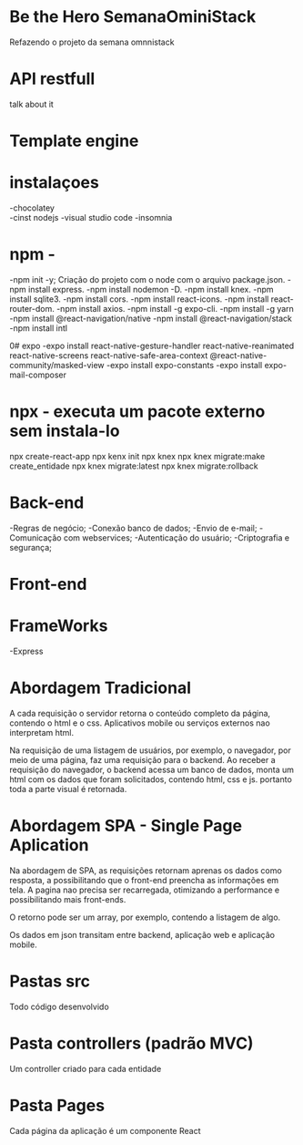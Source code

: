 # Be the Hero SemanaOminiStack
Refazendo o projeto da semana omnnistack

# API restfull
talk about it

# Template engine


# instalaçoes 
-chocolatey     
-cinst nodejs
-visual studio code
-insomnia
# npm - 
-npm init -y; Criação do projeto com o node com o arquivo package.json.
-npm install express.
-npm install nodemon -D.
-npm install knex.
-npm install sqlite3.
-npm install cors.
-npm install react-icons.
-npm install react-router-dom.
-npm install axios.
-npm install -g expo-cli.
-npm install -g yarn
-npm install @react-navigation/native
-npm install @react-navigation/stack
-npm install intl

0# expo
-expo install react-native-gesture-handler react-native-reanimated react-native-screens react-native-safe-area-context @react-native-community/masked-view
-expo install expo-constants
-expo install expo-mail-composer

# npx - executa um pacote externo sem instala-lo
npx create-react-app
npx kenx init
npx knex
    npx knex migrate:make create_entidade
    npx knex migrate:latest
    npx knex migrate:rollback

# Back-end
-Regras de negócio;
-Conexão banco de dados;
-Envio de e-mail;
-Comunicação com webservices;
-Autenticação do usuário;
-Criptografia e segurança;

# Front-end

# FrameWorks
-Express

# Abordagem Tradicional
A cada requisição o servidor retorna o conteúdo completo da página, contendo o html e o css. Aplicativos mobile ou serviços externos nao interpretam html.

Na requisição de uma listagem de usuários, por exemplo, o navegador, por meio de uma página, faz uma requisição para o backend. Ao receber a requisição do navegador, o backend acessa um banco de dados, monta um html com os dados que foram solicitados, contendo html, css e js. portanto toda a parte visual é retornada.

# Abordagem SPA - Single Page Aplication
Na abordagem de SPA, as requisições retornam aprenas os dados como resposta, a possibilitando que o front-end preencha as informações em tela.
A pagina nao precisa ser recarregada, otimizando a performance e possibilitando mais front-ends.

O retorno pode ser um array, por exemplo, contendo a listagem de algo.

Os dados em json transitam entre backend, aplicação web e aplicação mobile.

# Pastas src
Todo código desenvolvido

# Pasta controllers (padrão MVC)
Um controller criado para cada entidade

# Pasta Pages
Cada página da aplicação é um componente React
